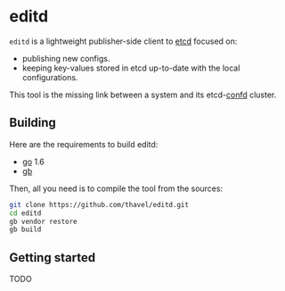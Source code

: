 # editd

`editd` is a lightweight publisher-side client to [etcd](https://github.com/coreos/etcd) focused on:

* publishing new configs.
* keeping key-values stored in etcd up-to-date with the local configurations.

This tool is the missing link between a system and its etcd-[confd](https://github.com/kelseyhightower/confd) cluster.

## Building

Here are the requirements to build editd:

* [go](https://golang.org/) 1.6
* [gb](https://getgb.io/)

Then, all you need is to compile the tool from the sources:

```bash
git clone https://github.com/thavel/editd.git
cd editd
gb vendor restore
gb build
```

## Getting started

TODO
